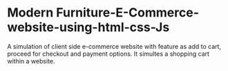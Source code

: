 # Modern Furniture-E-Commerce-website-using-html-css-Js
  A simulation of client side e-commerce website with feature as add to cart, proceed for checkout and payment options. It simultes a shopping cart within a website.


